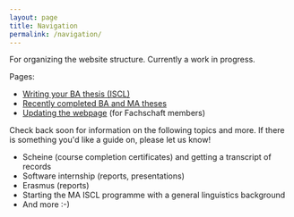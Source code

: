 ```yaml
---
layout: page
title: Navigation
permalink: /navigation/
---
```


For organizing the website structure. Currently a work in progress. 

Pages:
- [Writing your BA thesis (ISCL)](/iscl-ba-thesis/)
- [Recently completed BA and MA theses](/thesis/)
- [Updating the webpage](/updating-the-webpage/) (for Fachschaft members)

Check back soon for information on the following topics and more. If there is something you'd like a guide on, please let us know!
- Scheine (course completion certificates) and getting a transcript of records
- Software internship (reports, presentations)
- Erasmus (reports)
- Starting the MA ISCL programme with a general linguistics background
- And more :-)
